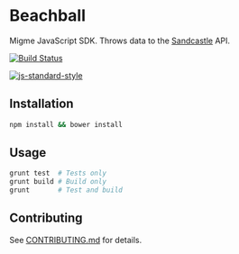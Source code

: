 # Beachball
Migme JavaScript SDK. Throws data to the [Sandcastle](https://github.com/migme/sandcastle) API.

[![Build Status](https://img.shields.io/codeship/5e7f47c0-bfe9-0132-39f9-7eb09717a41c.svg)](https://codeship.com/projects/73070)

[![js-standard-style](https://img.shields.io/badge/code%20style-standard-brightgreen.svg?style=flat)](https://github.com/feross/standard)

## Installation
```bash
npm install && bower install
```

## Usage

```bash
grunt test  # Tests only
grunt build # Build only
grunt       # Test and build
```

## Contributing
See [CONTRIBUTING.md](CONTRIBUTING.md) for details.
